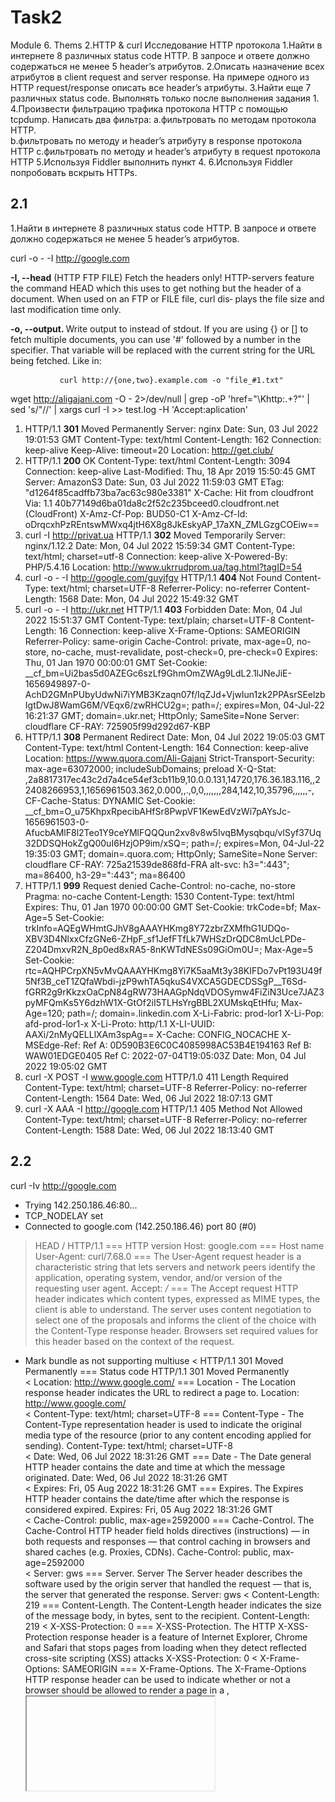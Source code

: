 ﻿# Task2





Module 6. Thems 2.HTTP & curl Исследование HTTP протокола 
1.Найти в интернете 8 различных status code HTTP. 
В запросе и ответе должно содержаться не менее 5 header’s атрибутов. 
2.Описать назначение всех атрибутов в client request and server response. 
На примере одного из HTTP request/response описать все header’s атрибуты. 
3.Найти еще 7 различных status code. Выполнять только после выполнения задания 1. 
4.Произвести фильтрацию трафика протокола HTTP с помощью tcpdump. 
Написать два фильтра: a.фильтровать по методам протокола HTTP.  
b.фильтровать по методу и header’s атрибуту в response протокола HTTP 
c.фильтровать по методу и header’s атрибуту в request протокола HTTP 
5.Используя Fiddler выполнить пункт 4. 
6.Используя Fiddler попробовать вскрыть HTTPs.

## 2.1
1.Найти в интернете 8 различных status code HTTP. 
В запросе и ответе должно содержаться не менее 5 header’s атрибутов. 

curl -o - -I http://google.com

**-I, --head**
              (HTTP  FTP FILE) Fetch the headers only! HTTP-servers feature the command HEAD which this uses to get nothing but the header of a document. When used on an FTP or FILE file, curl dis‐
              plays the file size and last modification time only.

**-o, --output. <file>**
              Write output to <file> instead of stdout. If you are using {} or [] to fetch multiple documents, you can use '#' followed by a number in the <file> specifier. That  variable  will  be
              replaced with the current string for the URL being fetched. Like in:

               curl http://{one,two}.example.com -o "file_#1.txt"


wget http://aligajani.com -O - 2>/dev/null | grep -oP 'href="\Khttp:.+?"' | sed 's/"//' | xargs curl -I  >> test.log
-H 'Accept:aplication'

1) HTTP/1.1 **301** Moved Permanently
Server: nginx
Date: Sun, 03 Jul 2022 19:01:53 GMT
Content-Type: text/html
Content-Length: 162
Connection: keep-alive
Keep-Alive: timeout=20
Location: http://get.club/
2) HTTP/1.1 **200** OK
Content-Type: text/html
Content-Length: 3094
Connection: keep-alive
Last-Modified: Thu, 18 Apr 2019 15:50:45 GMT
Server: AmazonS3
Date: Sun, 03 Jul 2022 11:59:03 GMT
ETag: "d1264f85cadffb73ba7ac63c980e3381"
X-Cache: Hit from cloudfront
Via: 1.1 40b77149d6ba01da8c2f52c235bceed0.cloudfront.net (CloudFront)
X-Amz-Cf-Pop: BUD50-C1
X-Amz-Cf-Id: oDrqcxhPzREntswMWxq4jtH6X8g8JkEskyAP_17aXN_ZMLGzgCOEiw==
3) curl -I http://privat.ua
HTTP/1.1 **302** Moved Temporarily
Server: nginx/1.12.2
Date: Mon, 04 Jul 2022 15:59:34 GMT
Content-Type: text/html; charset=utf-8
Connection: keep-alive
X-Powered-By: PHP/5.4.16
Location: http://www.ukrrudprom.ua/tag.html?tagID=54
4) curl -o - -I http://google.com/guyjfgv
HTTP/1.1 **404** Not Found
Content-Type: text/html; charset=UTF-8
Referrer-Policy: no-referrer
Content-Length: 1568
Date: Mon, 04 Jul 2022 15:49:32 GMT
5) curl -o - -I http://ukr.net
HTTP/1.1 **403** Forbidden
Date: Mon, 04 Jul 2022 15:51:37 GMT
Content-Type: text/plain; charset=UTF-8
Content-Length: 16
Connection: keep-alive
X-Frame-Options: SAMEORIGIN
Referrer-Policy: same-origin
Cache-Control: private, max-age=0, no-store, no-cache, must-revalidate, post-check=0, pre-check=0
Expires: Thu, 01 Jan 1970 00:00:01 GMT
Set-Cookie: __cf_bm=Ui2bas5d0AZEGc6szLf9GhmOmZWAg9LdL2.1lJNeJiE-1656949897-0-AchD2GMnPUbyUdwNi7iYMB3Kzaqn07f/IqZJd+VjwIun1zk2PPAsrSEelzbIgtDwJ8WamG6M/VEqx6/zwRHCU2g=; path=/; expires=Mon, 04-Jul-22 16:21:37 GMT; domain=.ukr.net; HttpOnly; SameSite=None
Server: cloudflare
CF-RAY: 725905f99d292d67-KBP
6) HTTP/1.1 **308** Permanent Redirect
Date: Mon, 04 Jul 2022 19:05:03 GMT
Content-Type: text/html
Content-Length: 164
Connection: keep-alive
Location: https://www.quora.com/Ali-Gajani
Strict-Transport-Security: max-age=63072000; includeSubDomains; preload
X-Q-Stat: ,2a8817317ec43c2d7a4ce54ef3cb11b9,10.0.0.131,14720,176.36.183.116,,22408266953,1,1656961503.362,0.000,,.,0,0,,,,,,,284,142,10,35796,,,,,,-,
CF-Cache-Status: DYNAMIC
Set-Cookie: __cf_bm=O_u75KhpxRpecibAHfSr8PwpVF1KewEdVzWi7pAYsJc-1656961503-0-AfucbAMlF8l2Teo1Y9ceYMlFQQQun2xv8v8w5IvqBMysqbqu/vlSyf37Uq32DDSQHokZgQ00uI6HzjOP9im/xSQ=; path=/; expires=Mon, 04-Jul-22 19:35:03 GMT; domain=.quora.com; HttpOnly; SameSite=None
Server: cloudflare
CF-RAY: 725a21539de868fd-FRA
alt-svc: h3=":443"; ma=86400, h3-29=":443"; ma=86400
7) HTTP/1.1 **999** Request denied
Cache-Control: no-cache, no-store
Pragma: no-cache
Content-Length: 1530
Content-Type: text/html
Expires: Thu, 01 Jan 1970 00:00:00 GMT
Set-Cookie: trkCode=bf; Max-Age=5
Set-Cookie: trkInfo=AQEgWHmtGJhV8gAAAYHKmg8Y72zbrZXMfhG1UDQo-XBV3D4NlxxCfzGNe6-ZHpF_sf1JefFTfLk7WHSzDrQDC8mUcLPDe-Z204DmxvR2N_8p0ed8xRA5-8nKWTdNESs09GiOm0U=; Max-Age=5
Set-Cookie: rtc=AQHPCrpXN5vMvQAAAYHKmg8Yi7K5aaMt3y38KIFDo7vPt193U49f5Nf3B_ceT1ZQfaWbdi-jzP9whTA5qkuS4VXCA5GDECDSSgP__T6Sd-fGRR2g9rKkzxOaCpN84gRW73HAAGpNdqVDOSymw4FiZiN3Uce7JAZ3pyMFQmKs5Y6dzhW1X-GtOf2iI5TLHsYrgBBL2XUMskqEtHfu; Max-Age=120; path=/; domain=.linkedin.com
X-Li-Fabric: prod-lor1
X-Li-Pop: afd-prod-lor1-x
X-Li-Proto: http/1.1
X-LI-UUID: AAXi/2nMyQELLlXAm3spAg==
X-Cache: CONFIG_NOCACHE
X-MSEdge-Ref: Ref A: 0D590B3E6C0C4085998AC53B4E194163 Ref B: WAW01EDGE0405 Ref C: 2022-07-04T19:05:03Z
Date: Mon, 04 Jul 2022 19:05:02 GMT
8) curl -X POST -I www.google.com
HTTP/1.0 411 Length Required
Content-Type: text/html; charset=UTF-8
Referrer-Policy: no-referrer
Content-Length: 1564
Date: Wed, 06 Jul 2022 18:07:13 GMT
9) curl -X AAA -I http://google.com
HTTP/1.1 405 Method Not Allowed
Content-Type: text/html; charset=UTF-8
Referrer-Policy: no-referrer
Content-Length: 1588
Date: Wed, 06 Jul 2022 18:13:40 GMT



## 2.2
curl -Iv http://google.com
*   Trying 142.250.186.46:80...
* TCP_NODELAY set
* Connected to google.com (142.250.186.46) port 80 (#0)
> HEAD / HTTP/1.1                        === HTTP version 
> Host: google.com                       === Host name
> User-Agent: curl/7.68.0                === The User-Agent request header is a characteristic string that lets servers 
                                              and network peers identify the application, operating system, vendor, 
                                              and/or version of the requesting user agent.
> Accept: */*                            === The Accept request HTTP header indicates which content types, expressed 
                                                as MIME types, the client is able to understand. The server uses content 
                                                negotiation to select one of the proposals and informs the client of the 
                                                choice with the Content-Type response header. Browsers set required 
                                                values for this header based on the context of the request.
> 
* Mark bundle as not supporting multiuse
< HTTP/1.1 301 Moved Permanently          === Status code
HTTP/1.1 301 Moved Permanently            
< Location: http://www.google.com/        === Location - The Location response header indicates the URL to redirect a page to.
Location: http://www.google.com/          
< Content-Type: text/html; charset=UTF-8  === Content-Type - The Content-Type representation header is used to indicate 
                                              the original media type of the resource (prior to any content encoding 
                                              applied for sending).
Content-Type: text/html; charset=UTF-8    
< Date: Wed, 06 Jul 2022 18:31:26 GMT     === Date - The Date general HTTP header contains the date and time at which 
                                              the message originated.
Date: Wed, 06 Jul 2022 18:31:26 GMT       
< Expires: Fri, 05 Aug 2022 18:31:26 GMT  === Expires. The Expires HTTP header contains the date/time after which the response is considered expired.
Expires: Fri, 05 Aug 2022 18:31:26 GMT    
< Cache-Control: public, max-age=2592000  === Cache-Control. The Cache-Control HTTP header field holds directives 
                                              (instructions) — in both requests and responses — that control caching in 
                                              browsers and shared caches (e.g. Proxies, CDNs).
Cache-Control: public, max-age=2592000    
< Server: gws                             === Server. Server The Server header describes the software used by the origin 
                                              server that handled the request — that is, the server that generated the response.
Server: gws
< Content-Length: 219                     === Content-Length. The Content-Length header indicates the size of the message 
                                              body, in bytes, sent to the recipient.
Content-Length: 219
< X-XSS-Protection: 0                     === X-XSS-Protection. The HTTP X-XSS-Protection response header is a feature 
                                              of Internet Explorer, Chrome and Safari that stops pages from loading when 
                                              they detect reflected cross-site scripting (XSS) attacks
X-XSS-Protection: 0
< X-Frame-Options: SAMEORIGIN             === X-Frame-Options. The X-Frame-Options HTTP response header can be used to 
                                              indicate whether or not a browser should be allowed to render a page in a 
                                              <frame>, <iframe>, <embed> or <object>
X-Frame-Options: SAMEORIGIN                                    

< 
* Connection #0 to host google.com left intact




curl -Iv -H 'Testing: Test to check'  https://stackoverflow.com
wget http://aligajani.com -O - 2>/dev/null | grep -oP 'href="\Khttp:.+?"' | sed 's/"//' | xargs curl -I ${} >> test.log

## 2.4
sudo tcpdump -xx | grep -E 'Age|GET'

Headers and Methods filter
![Image alt](Images/3.png)

Filter by Methods
![Image alt](Images/1.png)
Filter by Headers
![Image alt](Images/2.png)










